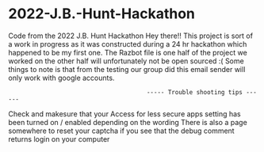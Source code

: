 # 2022-J.B.-Hunt-Hackathon
Code from the 2022 J.B. Hunt Hackathon
Hey there!!
This project is sort of a work in progress as it was constructed during a 24 hr hackathon which happened to be my first one.
The Razbot file is one half of the project we worked on the other half will unfortunately not be open sourced :(
Some things to note is that from the testing our group did this email sender will only work with google accounts.

                                           ----- Trouble shooting tips ------
Check and makesure that your Access for less secure apps setting has been turned on / enabled depending on the wording
There is also a page somewhere to reset your captcha if you see that the debug comment returns login on your computer 
